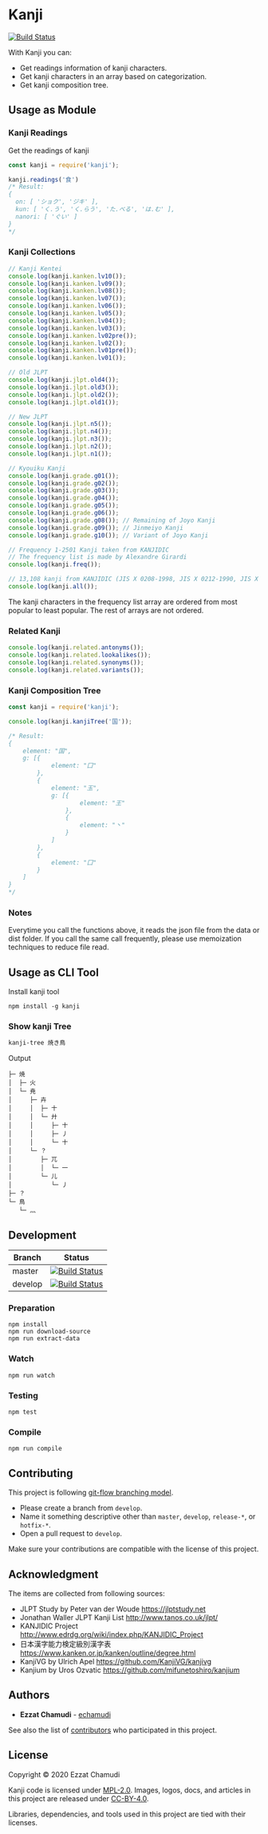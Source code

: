 # Kanji

[![Build Status](https://travis-ci.org/echamudi/kanji.svg?branch=master)](https://travis-ci.org/echamudi/kanji)

With Kanji you can:

- Get readings information of kanji characters.
- Get kanji characters in an array based on categorization.
- Get kanji composition tree.

## Usage as Module

### Kanji Readings

Get the readings of kanji

```js
const kanji = require('kanji');

kanji.readings('食')
/* Result:
{
  on: [ 'ショク', 'ジキ' ],
  kun: [ 'く.う', 'く.らう', 'た.べる', 'は.む' ],
  nanori: [ 'ぐい' ]
}
*/
```

### Kanji Collections

```js
// Kanji Kentei
console.log(kanji.kanken.lv10());
console.log(kanji.kanken.lv09());
console.log(kanji.kanken.lv08());
console.log(kanji.kanken.lv07());
console.log(kanji.kanken.lv06());
console.log(kanji.kanken.lv05());
console.log(kanji.kanken.lv04());
console.log(kanji.kanken.lv03());
console.log(kanji.kanken.lv02pre());
console.log(kanji.kanken.lv02());
console.log(kanji.kanken.lv01pre());
console.log(kanji.kanken.lv01());

// Old JLPT
console.log(kanji.jlpt.old4());
console.log(kanji.jlpt.old3());
console.log(kanji.jlpt.old2());
console.log(kanji.jlpt.old1());

// New JLPT
console.log(kanji.jlpt.n5());
console.log(kanji.jlpt.n4());
console.log(kanji.jlpt.n3());
console.log(kanji.jlpt.n2());
console.log(kanji.jlpt.n1());

// Kyouiku Kanji
console.log(kanji.grade.g01());
console.log(kanji.grade.g02());
console.log(kanji.grade.g03());
console.log(kanji.grade.g04());
console.log(kanji.grade.g05());
console.log(kanji.grade.g06());
console.log(kanji.grade.g08()); // Remaining of Joyo Kanji
console.log(kanji.grade.g09()); // Jinmeiyo Kanji
console.log(kanji.grade.g10()); // Variant of Joyo Kanji

// Frequency 1-2501 Kanji taken from KANJIDIC
// The frequency list is made by Alexandre Girardi
console.log(kanji.freq());

// 13,108 kanji from KANJIDIC (JIS X 0208-1998, JIS X 0212-1990, JIS X 0213-2012())
console.log(kanji.all());

```

The kanji characters in the frequency list array are ordered from most popular to least popular.
The rest of arrays are not ordered.

### Related Kanji

```js
console.log(kanji.related.antonyms());
console.log(kanji.related.lookalikes());
console.log(kanji.related.synonyms());
console.log(kanji.related.variants());
```

### Kanji Composition Tree

```js
const kanji = require('kanji');

console.log(kanji.kanjiTree('国'));

/* Result:
{
    element: "国",
    g: [{
            element: "囗"
        },
        {
            element: "玉",
            g: [{
                    element: "王"
                },
                {
                    element: "丶"
                }
            ]
        },
        {
            element: "囗"
        }
    ]
}
*/
```

### Notes

Everytime you call the functions above, it reads the json file from the data or dist folder.
If you call the same call frequently, please use memoization techniques to reduce file read.

## Usage as CLI Tool

Install kanji tool
```
npm install -g kanji
```

### Show kanji Tree

```sh
kanji-tree 焼き鳥
```

Output
```
├─ 焼
│  ├─ 火
│  └─ 尭
│     ├─ 卉
│     │  ├─ 十
│     │  └─ 廾
│     │     ├─ 十
│     │     ├─ 丿
│     │     └─ 十
│     └─ ？
│        ├─ 兀
│        │  └─ 一
│        └─ 儿
│           └─ 丿
├─ ？
└─ 鳥
   └─ 灬
```

## Development

| Branch | Status |
| - | - |
| master | [![Build Status](https://travis-ci.org/echamudi/kanji.svg?branch=master)](https://travis-ci.org/echamudi/kanji) |
| develop | [![Build Status](https://travis-ci.org/echamudi/kanji.svg?branch=develop)](https://travis-ci.org/echamudi/kanji) |

### Preparation

```
npm install
npm run download-source
npm run extract-data
```

### Watch
```
npm run watch
```

### Testing
```
npm test
```

### Compile
```
npm run compile
```

## Contributing

This project is following [git-flow branching model](https://github.com/echamudi/echamudi-docs/blob/master/git-strategy/gitflow.png). 
- Please create a branch from `develop`.
- Name it something descriptive other than `master`, `develop`, `release-*`, or `hotfix-*`.
- Open a pull request to `develop`.

Make sure your contributions are compatible with the license of this project.

## Acknowledgment

The items are collected from following sources:

- JLPT Study by Peter van der Woude https://jlptstudy.net
- Jonathan Waller JLPT Kanji List http://www.tanos.co.uk/jlpt/
- KANJIDIC Project http://www.edrdg.org/wiki/index.php/KANJIDIC_Project
- 日本漢字能力検定級別漢字表 https://www.kanken.or.jp/kanken/outline/degree.html
- KanjiVG by Ulrich Apel https://github.com/KanjiVG/kanjivg
- Kanjium by Uros Ozvatic https://github.com/mifunetoshiro/kanjium

## Authors

* **Ezzat Chamudi** - [echamudi](https://github.com/echamudi)

See also the list of [contributors](https://github.com/echamudi/kanji/graphs/contributors) who participated in this project.

## License

Copyright © 2020 Ezzat Chamudi

Kanji code is licensed under [MPL-2.0](https://www.mozilla.org/en-US/MPL/2.0/). Images, logos, docs, and articles in this project are released under [CC-BY-4.0](https://creativecommons.org/licenses/by/4.0/legalcode).

Libraries, dependencies, and tools used in this project are tied with their licenses.
